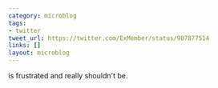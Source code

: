 ```yaml
---
category: microblog
tags:
- twitter
tweet_url: https://twitter.com/ExMember/status/907877514
links: []
layout: microblog
---
```

is frustrated and really shouldn't be.
